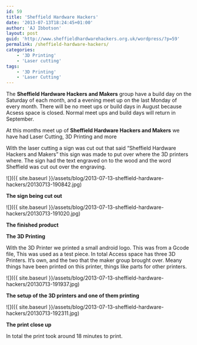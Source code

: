 ```yaml
---
id: 59
title: 'Sheffield Hardware Hackers'
date: '2013-07-13T18:24:45+01:00'
author: 'AJ Ibbotson'
layout: post
guid: 'http://www.sheffieldhardwarehackers.org.uk/wordpress/?p=59'
permalink: /sheffield-hardware-hackers/
categories:
    - '3D Printing'
    - 'Laser cutting'
tags:
    - '3D Printing'
    - 'Laser Cutting'
---
```


The **Sheffield Hardware Hackers and Makers** group have a build day on the Saturday of each month, and a evening meet up on the last Monday of every month. There will be no meet ups or build days in August because Acsess space is closed. Normal meet ups and build days will return in September.

At this months meet up of **Sheffield Hardware Hackers and Makers** we have had Laser Cutting, 3D Printing and more

With the laser cutting a sign was cut out that said “Sheffield Hardware Hackers and Makers” this sign was made to put over where the 3D printers where. The sign had the text engraved on to the wood and the word Sheffield was cut out over the engraving.

![]({{ site.baseurl }}/assets/blog/2013-07-13-sheffield-hardware-hackers/20130713-190842.jpg)

**The sign being cut out**

![]({{ site.baseurl }}/assets/blog/2013-07-13-sheffield-hardware-hackers/20130713-191020.jpg)

**The finished product**

**The 3D Printing**

With the 3D Printer we printed a small android logo. This was from a Gcode file, This was used as a test piece. In total Access space has three 3D Printers. It’s own, and the two that the maker group brought over. Meany things have been printed on this printer, things like parts for other printers.

![]({{ site.baseurl }}/assets/blog/2013-07-13-sheffield-hardware-hackers/20130713-191937.jpg)

**The setup of the 3D printers and one of them printing**

![]({{ site.baseurl }}/assets/blog/2013-07-13-sheffield-hardware-hackers/20130713-192311.jpg)

**The print close up**

In total the print took around 18 minutes to print.
<!--- path/to this posts images is /assets/blog/2013-07-13-sheffield-hardware-hackers/ --->